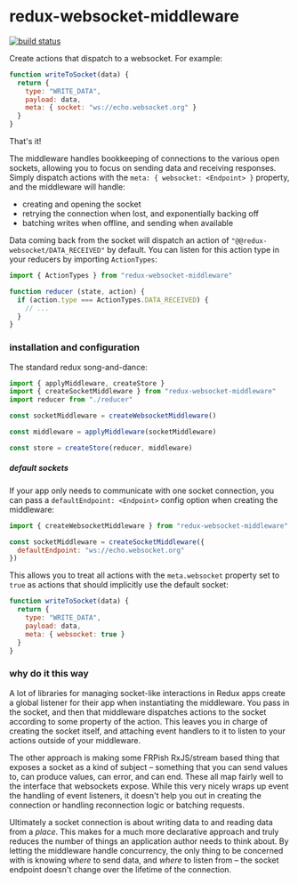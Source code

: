 redux-websocket-middleware
==========================

[![build status](https://travis-ci.org/sch/redux-websocket-middleware.svg?branch=master)](https://travis-ci.org/sch/redux-websocket-middleware)

Create actions that dispatch to a websocket. For example:

```js
function writeToSocket(data) {
  return {
    type: "WRITE_DATA",
    payload: data,
    meta: { socket: "ws://echo.websocket.org" }
  }
}
```

That's it!

The middleware handles bookkeeping of connections to the various open sockets, allowing you to focus on sending data and receiving responses. Simply dispatch actions with the `meta: { websocket: <Endpoint> }` property, and the middleware will handle:

- creating and opening the socket
- retrying the connection when lost, and exponentially backing off
- batching writes when offline, and sending when available

Data coming back from the socket will dispatch an action of `"@@redux-websocket/DATA_RECEIVED"` by default. You can listen for this action type in your reducers by importing `ActionTypes`:

```js
import { ActionTypes } from "redux-websocket-middleware"

function reducer (state, action) {
  if (action.type === ActionTypes.DATA_RECEIVED) {
    // ...
  }
}
```

### installation and configuration

The standard redux song-and-dance:

```js
import { applyMiddleware, createStore }
import { createSocketMiddleware } from "redux-websocket-middleware"
import reducer from "./reducer"

const socketMiddleware = createWebsocketMiddleware()

const middleware = applyMiddleware(socketMiddleware)

const store = createStore(reducer, middleware)
```

##### default sockets

If your app only needs to communicate with one socket connection, you can pass a `defaultEndpoint: <Endpoint>` config option when creating the middleware:

```js
import { createWebsocketMiddleware } from "redux-websocket-middleware"

const socketMiddleware = createSocketMiddleware({
  defaultEndpoint: "ws://echo.websocket.org"
})
```

This allows you to treat all actions with the `meta.websocket` property set to `true` as actions that should implicitly use the default socket:

```js
function writeToSocket(data) {
  return {
    type: "WRITE_DATA",
    payload: data,
    meta: { websocket: true }
  }
}
```

### why do it this way

A lot of libraries for managing socket-like interactions in Redux apps create a global listener for their app when instantiating the middleware. You pass in the socket, and then that middleware dispatches actions to the socket according to some property of the action. This leaves you in charge of creating the socket itself, and attaching event handlers to it to listen to your actions outside of your middleware.

The other approach is making some FRPish RxJS/stream based thing that exposes a socket as a kind of subject – something that you can send values to, can produce values, can error, and can end. These all map fairly well to the interface that websockets expose. While this very nicely wraps up event the handling of event listeners, it doesn't help you out in creating the connection or handling reconnection logic or batching requests.

Ultimately a socket connection is about writing data to and reading data from a _place_. This makes for a much more declarative approach and truly reduces the number of things an application author needs to think about. By letting the middleware handle concurrency, the only thing to be concerned with is knowing _where_ to send data, and _where_ to listen from – the socket endpoint doesn't change over the lifetime of the connection.

